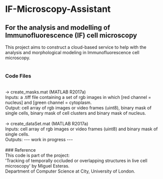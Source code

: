 # IF-Microscopy-Assistant
## For the analysis and modelling of Immunofluorescence (IF) cell microscopy
This project aims to construct a cloud-based service to help with the analysis and morphological modeling in Immunofluorescence cell microscopy.
<br><br>
### Code Files
<br>
-> create_masks.mat (MATLAB R2017a) <br>
Inputs: a .tiff file containing a set of rgb images in which [red channel = nucleus] and [green channel = cytoplasm. <br>
Output: cell array of rgb images or video frames (uint8), binary mask of single cells, binary mask of cell clusters and binary mask of nucleus. <br><br>
-> create_dataSet.mat  (MATLAB R2017a) <br>
Inputs: cell array of rgb images or video frames (uint8) and binary mask of single cells. <br>
Outputs: --- work in progress ---
<br><br>
### Reference
<br>
This code is part of the project: <br>
'Tracking of temporally occluded or overlapping structures in live cell microscopy' by Miguel Esteras. <br>
Department of Computer Science at City, University of London.
